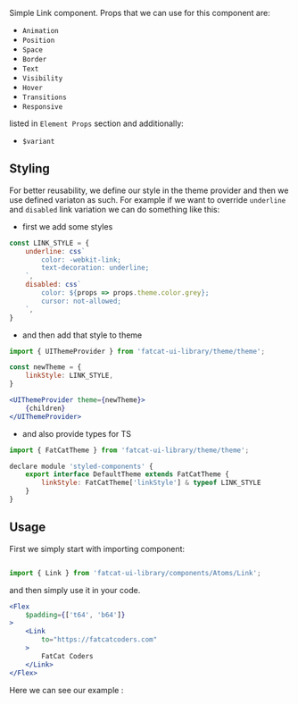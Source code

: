 Simple Link component. Props that we can use for this component are:

- `Animation`
- `Position`
- `Space`
- `Border`
- `Text`
- `Visibility`
- `Hover`
- `Transitions`
- `Responsive`

listed in `Element Props` section and additionally:

- `$variant`

## 	Styling

For better reusability, we define our style in the theme provider and then we use defined variaton as such. For example if we want to override `underline` and `disabled` link variation we can do something like this:

- first we add some styles

```jsx
const LINK_STYLE = {
	underline: css`
		color: -webkit-link;
		text-decoration: underline;
	`,
	disabled: css`
		color: ${props => props.theme.color.grey};
		cursor: not-allowed;
	`,
}
```
- and then add that style to theme

```jsx
import { UIThemeProvider } from 'fatcat-ui-library/theme/theme';

const newTheme = {
	linkStyle: LINK_STYLE,
}

<UIThemeProvider theme={newTheme}>
	{children}
</UIThemeProvider>
```

- and also provide types for TS

```jsx
import { FatCatTheme } from 'fatcat-ui-library/theme/theme';

declare module 'styled-components' {
	export interface DefaultTheme extends FatCatTheme {
		linkStyle: FatCatTheme['linkStyle'] & typeof LINK_STYLE
	}
}
```

## Usage 

First we simply start with importing component:

```jsx

import { Link } from 'fatcat-ui-library/components/Atoms/Link';

```

and then simply use it in your code.

```jsx
<Flex
	$padding={['t64', 'b64']}
>
	<Link
		to="https://fatcatcoders.com"
	>
		FatCat Coders
	</Link>
</Flex>
```

Here we can see our example	:
